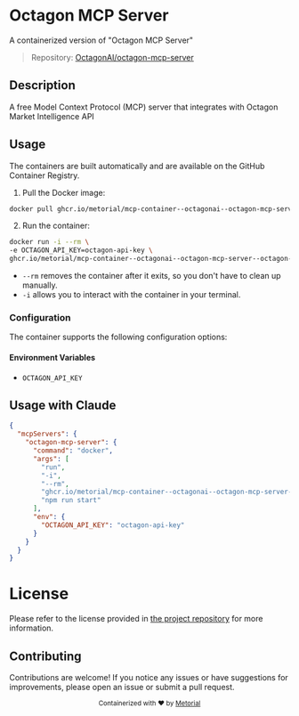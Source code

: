 
# Octagon MCP Server

A containerized version of "Octagon MCP Server"

> Repository: [OctagonAI/octagon-mcp-server](https://github.com/OctagonAI/octagon-mcp-server)

## Description

A free Model Context Protocol (MCP) server that integrates with Octagon Market Intelligence API


## Usage

The containers are built automatically and are available on the GitHub Container Registry.

1. Pull the Docker image:

```bash
docker pull ghcr.io/metorial/mcp-container--octagonai--octagon-mcp-server--octagon-mcp-server
```

2. Run the container:

```bash
docker run -i --rm \ 
-e OCTAGON_API_KEY=octagon-api-key \
ghcr.io/metorial/mcp-container--octagonai--octagon-mcp-server--octagon-mcp-server  "npm run start"
```

- `--rm` removes the container after it exits, so you don't have to clean up manually.
- `-i` allows you to interact with the container in your terminal.



### Configuration

The container supports the following configuration options:




#### Environment Variables

- `OCTAGON_API_KEY`




## Usage with Claude

```json
{
  "mcpServers": {
    "octagon-mcp-server": {
      "command": "docker",
      "args": [
        "run",
        "-i",
        "--rm",
        "ghcr.io/metorial/mcp-container--octagonai--octagon-mcp-server--octagon-mcp-server",
        "npm run start"
      ],
      "env": {
        "OCTAGON_API_KEY": "octagon-api-key"
      }
    }
  }
}
```

# License

Please refer to the license provided in [the project repository](https://github.com/OctagonAI/octagon-mcp-server) for more information.

## Contributing

Contributions are welcome! If you notice any issues or have suggestions for improvements, please open an issue or submit a pull request.

<div align="center">
  <sub>Containerized with ❤️ by <a href="https://metorial.com">Metorial</a></sub>
</div>
  